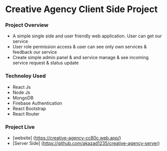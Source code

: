# Creative Agency Client Side Project


### Project Overview

* A simple single side and user friendly web application. User can get our service
* User role permission access & user can see only own services & feedback our service
* Create simple admin panel & and service manage & see incoming service request & status update

### Technoloy Used

* React Js            
* Node Js
* MongoDB
* Firebase Authentication
* React Bootstrap
* React Router


### Project Live

* [website] (https://creative-agency-cc80c.web.app/)
* [Server Side] (https://github.com/akazad1235/creative-agency-server)




